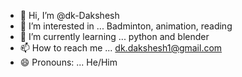 - 👋 Hi, I’m @dk-Dakshesh
- 👀 I’m interested in ... Badminton, animation, reading
- 🌱 I’m currently learning ... python and blender
- 📫 How to reach me ... dk.dakshesh1@gmail.com
- 😄 Pronouns: ... He/Him

<!---
dk-Dakshesh/dk-Dakshesh is a ✨ special ✨ repository because its `README.md` (this file) appears on your GitHub profile.
You can click the Preview link to take a look at your changes.
--->
